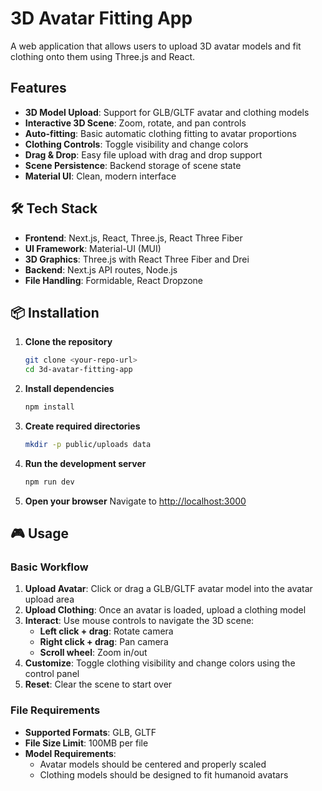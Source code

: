 # 3D Avatar Fitting App

A web application that allows users to upload 3D avatar models and fit clothing onto them using Three.js and React.

## Features

- **3D Model Upload**: Support for GLB/GLTF avatar and clothing models
- **Interactive 3D Scene**: Zoom, rotate, and pan controls
- **Auto-fitting**: Basic automatic clothing fitting to avatar proportions
- **Clothing Controls**: Toggle visibility and change colors
- **Drag & Drop**: Easy file upload with drag and drop support
- **Scene Persistence**: Backend storage of scene state
- **Material UI**: Clean, modern interface

## 🛠 Tech Stack

- **Frontend**: Next.js, React, Three.js, React Three Fiber
- **UI Framework**: Material-UI (MUI)
- **3D Graphics**: Three.js with React Three Fiber and Drei
- **Backend**: Next.js API routes, Node.js
- **File Handling**: Formidable, React Dropzone

## 📦 Installation

1. **Clone the repository**

   ```bash
   git clone <your-repo-url>
   cd 3d-avatar-fitting-app
   ```

2. **Install dependencies**

   ```bash
   npm install
   ```

3. **Create required directories**

   ```bash
   mkdir -p public/uploads data
   ```

4. **Run the development server**

   ```bash
   npm run dev
   ```

5. **Open your browser**
   Navigate to [http://localhost:3000](http://localhost:3000)

## 🎮 Usage

### Basic Workflow

1. **Upload Avatar**: Click or drag a GLB/GLTF avatar model into the avatar upload area
2. **Upload Clothing**: Once an avatar is loaded, upload a clothing model
3. **Interact**: Use mouse controls to navigate the 3D scene:
   - **Left click + drag**: Rotate camera
   - **Right click + drag**: Pan camera
   - **Scroll wheel**: Zoom in/out
4. **Customize**: Toggle clothing visibility and change colors using the control panel
5. **Reset**: Clear the scene to start over

### File Requirements

- **Supported Formats**: GLB, GLTF
- **File Size Limit**: 100MB per file
- **Model Requirements**:
  - Avatar models should be centered and properly scaled
  - Clothing models should be designed to fit humanoid avatars
